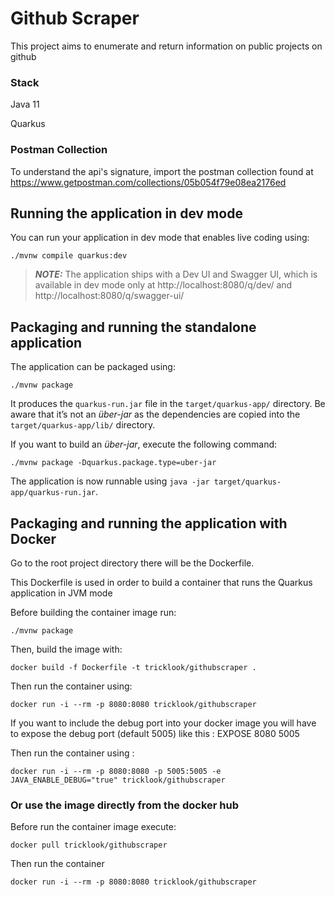 # Github Scraper

This project aims to enumerate and return information on public projects on github

### Stack

Java 11

Quarkus

### Postman Collection

To understand the api's signature, import the postman collection found at
https://www.getpostman.com/collections/05b054f79e08ea2176ed

## Running the application in dev mode

You can run your application in dev mode that enables live coding using:
```shell script
./mvnw compile quarkus:dev
```

> **_NOTE:_** The application ships with a Dev UI and Swagger UI, which is available in dev mode only at http://localhost:8080/q/dev/ and http://localhost:8080/q/swagger-ui/

## Packaging and running the standalone application

The application can be packaged using:
```shell script
./mvnw package
```
It produces the `quarkus-run.jar` file in the `target/quarkus-app/` directory.
Be aware that it’s not an _über-jar_ as the dependencies are copied into the `target/quarkus-app/lib/` directory.

If you want to build an _über-jar_, execute the following command:
```shell script
./mvnw package -Dquarkus.package.type=uber-jar
```

The application is now runnable using `java -jar target/quarkus-app/quarkus-run.jar`.

## Packaging and running the application with Docker

Go to the root project directory there will be the Dockerfile. 

This Dockerfile is used in order to build a container that runs the Quarkus application in JVM mode

Before building the container image run:

```shell script
./mvnw package
```

Then, build the image with:

```shell script
docker build -f Dockerfile -t tricklook/githubscraper .
```

Then run the container using:

```shell script
docker run -i --rm -p 8080:8080 tricklook/githubscraper
```

If you want to include the debug port into your docker image
you will have to expose the debug port (default 5005) like this :  EXPOSE 8080 5005

Then run the container using :

```shell script
docker run -i --rm -p 8080:8080 -p 5005:5005 -e JAVA_ENABLE_DEBUG="true" tricklook/githubscraper
```
### Or use the image directly from the docker hub

Before run the container image execute:

```shell script
docker pull tricklook/githubscraper
```

Then run the container

```shell script
docker run -i --rm -p 8080:8080 tricklook/githubscraper
```
